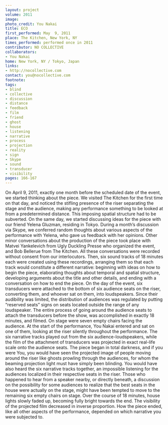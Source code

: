 ```yaml
---
layout: project
volume: 2011
image: 
photo_credit: You Nakai
title: ECO
first_performed: May  9, 2011
place: The Kitchen, New York, NY
times_performed: performed once in 2011
contributor: NO COLLECTIVE
collaborators:
- You Nakai
home: New York, NY / Tokyo, Japan
links:
- http://nocollective.com
contact: you@nocollective.com
footnote: 
tags:
- blind
- collective
- discussion
- distance
- feedback
- film
- friend
- ghost
- house
- listening
- narrative
- process
- projection
- reality
- sign
- Skype
- sound
- transducer
- visibility
pages: 166-167
---
```


On April 9, 2011, exactly one month before the scheduled date of the event, we started thinking about the piece. We visited The Kitchen for the first time on that day, and noticed the stifling presence of the riser separating the stage and the audience, making any performance something to be looked at from a predetermined distance. This imposing spatial structure had to be subverted. On the same day, we started discussing ideas for the piece with our friend Yelena Gluzman, residing in Tokyo. During a month’s discussion via Skype, we conferred random thoughts about various aspects of the performance with Yelena, who gave us feedback with her opinions. Other minor conversations about the production of the piece took place with Matvei Yankelevich from Ugly Duckling Presse who organized the event, and Bob Bellerue from The Kitchen. All these conversations were recorded without consent from our interlocutors. Then, six sound tracks of 18 minutes each were created using these recordings, arranging them so that each track would constitute a different narrative: beginning with ideas on how to begin the piece, elaborating thoughts about temporal and spatial structure, developing arguments about the title and other details, and ending with a conversation on how to end the piece. On the day of the event, six transducers were attached to the bottom of six audience seats on the riser, converting them, and whoever sat on them, into loudspeakers. Since their audibility was limited, the distribution of audiences was regulated by putting “reserved seats” signs on seats located outside the range of any loudspeaker. The entire process of going around the audience seats to attach the transducers before the show, was accomplished in exactly 18 minutes, and filmed. On stage were seven empty chairs facing the audience. At the start of the performance, You Nakai entered and sat on one of them, looking at the riser silently throughout the performance. The six narrative tracks played out from the six audience-loudspeakers, while the film of the attachment of transducers was projected in exact real-life scale onto the audience seats. The piece began in total darkness, and if you were You, you would have seen the projected image of people moving around the riser like ghosts prowling through the audiences, for whom the beaming projection light must have simply been blinding. You would have also heard the six narrative tracks together, an impossible listening for the audiences localized in their respective seats in the riser. Those who happened to hear from a speaker nearby, or directly beneath, a discussion on the possibility for some audiences to realize that the best seats in the house were actually on the stage, might have been tempted to move to the remaining six empty chairs on stage. Over the course of 18 minutes, house lights slowly faded up, becoming fully bright towards the end. The visibility of the projected film decreased in inverse proportion. How the piece ended, like all other aspects of the performance, depended on which narrative you were subjected to.

